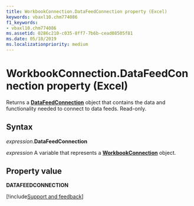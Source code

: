 ```yaml
---
title: WorkbookConnection.DataFeedConnection property (Excel)
keywords: vbaxl10.chm774086
f1_keywords:
- vbaxl10.chm774086
ms.assetid: 0286c210-c035-8ff7-7b6b-cead08505f81
ms.date: 05/18/2019
ms.localizationpriority: medium
---
```



# WorkbookConnection.DataFeedConnection property (Excel)

Returns a **[DataFeedConnection](excel.datafeedconnection.md)** object that contains the data and functionality needed to connect to data feeds. Read-only.


## Syntax

_expression_.**DataFeedConnection**

_expression_ A variable that represents a **[WorkbookConnection](Excel.WorkbookConnection.md)** object.


## Property value

**DATAFEEDCONNECTION**




[!include[Support and feedback](~/includes/feedback-boilerplate.md)]